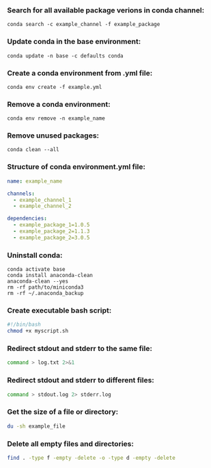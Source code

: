 ### Search for all available package verions in conda channel:
```
conda search -c example_channel -f example_package
```   
### Update conda in the base environment:
```
conda update -n base -c defaults conda
```
### Create a conda environment from .yml file:
```
conda env create -f example.yml
```
### Remove a conda environment:
```
conda env remove -n example_name
```
### Remove unused packages:
```
conda clean --all
```
### Structure of conda environment.yml file:
```yml
name: example_name

channels:
  - example_channel_1
  - example_channel_2

dependencies:
  - example_package_1=1.0.5
  - example_package_2=1.1.3
  - example_package_2=3.0.5
``` 
### Uninstall conda:
```
conda activate base
conda install anaconda-clean
anaconda-clean --yes
rm -rf path/to/miniconda3
rm -rf ~/.anaconda_backup
```
### Create executable bash script:
```bash
#!/bin/bash
chmod +x myscript.sh
```
### Redirect stdout and stderr to the same file:
```bash
command > log.txt 2>&1
```
### Redirect stdout and stderr to different files:
```bash
command > stdout.log 2> stderr.log
```
### Get the size of a file or directory:
```bash
du -sh example_file
```
### Delete all empty files and directories:
```bash
find . -type f -empty -delete -o -type d -empty -delete
```
